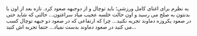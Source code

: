 
به نظرم برای اغنای کامل ورزشی؛ باید توچال و از دوجبهه صعود کرد. تازه بعد از اون با بدنتون به صلح می رسید و اون حالت خلسه عجیب میاد سراغتون... حالتی که شاید حتی در صعود یکروزه دماوند تجربه نکنید... چرا که ارتفاعی که در صعود دو جبهه توچال کسب می کنید در صعود دماوند بدست نمیاد...
حتما تجربه اش کنید...